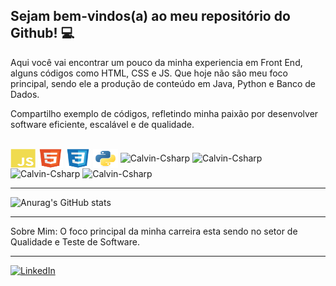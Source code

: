 Sejam bem-vindos(a) ao meu repositório do Github! 💻
----
  Aqui você vai encontrar um pouco da minha experiencia em Front End, alguns códigos como HTML, CSS e JS. Que hoje não são meu foco principal, sendo ele a produção de conteúdo em Java, Python e Banco de Dados.

  Compartilho exemplo de códigos, refletindo minha paixão por desenvolver software eficiente, escalável e de qualidade.

<div style="display: inline_block"><br>
 <img align="center" alt="Calvin-Js" height="30" width="40" src="https://raw.githubusercontent.com/devicons/devicon/master/icons/javascript/javascript-plain.svg">
 <img align="center" alt="Calvin-HTML" height="30" width="40" src="https://raw.githubusercontent.com/devicons/devicon/master/icons/html5/html5-original.svg">
  <img align="center" alt="Calvin-CSS" height="30" width="40" src="https://raw.githubusercontent.com/devicons/devicon/master/icons/css3/css3-original.svg">
  <img align="center" alt="Calvin-Python" height="30" width="40" src="https://raw.githubusercontent.com/devicons/devicon/master/icons/python/python-original.svg">
  <img align="center" alt="Calvin-Csharp" height="30" width="40" src="https://cdn.jsdelivr.net/gh/devicons/devicon/icons/git/git-original.svg">
  <img align="center" alt="Calvin-Csharp" height="30" width="40" src="https://cdn.jsdelivr.net/gh/devicons/devicon/icons/java/java-original-wordmark.svg">
  <img align="center" alt="Calvin-Csharp" height="30" width="40" src="https://cdn.jsdelivr.net/gh/devicons/devicon/icons/vscode/vscode-original-wordmark.svg">
  <img align="center" alt="Calvin-Csharp" height="30" width="40" src="https://cdn.jsdelivr.net/gh/devicons/devicon/icons/pytest/pytest-original-wordmark.svg">
</div>

----

  ![Anurag's GitHub stats](https://github-readme-stats.vercel.app/api?username=CalvinDuque&show=reviews,discussions_started,discussions_answered,prs_merged,prs_merged_percentage&theme=dracula)

---

Sobre Mim: 
O foco principal da minha carreira esta sendo no setor de Qualidade e Teste de Software.

----

[![LinkedIn](https://img.shields.io/badge/LinkedIn-0077B5?style=for-the-badge&logo=linkedin&logo)](https://www.linkedin.com/in/calvinduque/)


<!--
**CalvinDuque/CalvinDuque** is a ✨ _special_ ✨ repository because its `README.md` (this file) appears on your GitHub profile.

Here are some ideas to get you started:

- 🔭 I’m currently working on ...
- 🌱 I’m currently learning ...
- 👯 I’m looking to collaborate on ...
- 🤔 I’m looking for help with ...
- 💬 Ask me about ...
- 📫 How to reach me: ...
- 😄 Pronouns: ...
- ⚡ Fun fact: ...
-->
